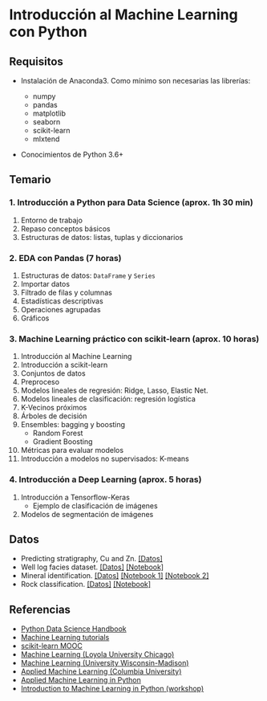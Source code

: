 # Introducción al Machine Learning con Python

## Requisitos

- Instalación de Anaconda3. Como mínimo son necesarias las librerías:
  - numpy
  - pandas
  - matplotlib
  - seaborn
  - scikit-learn
  - mlxtend

- Conocimientos de Python 3.6+

## Temario

### 1. Introducción a Python para Data Science (aprox. 1h 30 min)
  1. Entorno de trabajo
  2. Repaso conceptos básicos
  3. Estructuras de datos: listas, tuplas y diccionarios

### 2. EDA con Pandas (7 horas)
  1. Estructuras de datos: `DataFrame` y `Series`
  2. Importar datos
  3. Filtrado de filas y columnas
  4. Estadísticas descriptivas
  5. Operaciones agrupadas
  6. Gráficos

### 3. Machine Learning práctico con scikit-learn (aprox. 10 horas)
  1. Introducción al Machine Learning
  2. Introducción a scikit-learn
  3. Conjuntos de datos
  4. Preproceso
  5. Modelos lineales de regresión: Ridge, Lasso, Elastic Net.
  6. Modelos lineales de clasificación: regresión logística
  7. K-Vecinos próximos
  8. Árboles de decisión
  9. Ensembles: bagging y boosting
      - Random Forest
      - Gradient Boosting
  10. Métricas para evaluar modelos
  11. Introducción a modelos no supervisados: K-means

### 4. Introducción a Deep Learning (aprox. 5 horas)
  1. Introducción a Tensorflow-Keras
      - Ejemplo de clasificación de imágenes
  2. Modelos de segmentación de imágenes


## Datos

  - Predicting stratigraphy, Cu and Zn. [[Datos]](https://towardsdatascience.com/exploring-use-cases-of-machine-learning-in-the-geosciences-b72ea7aafe2)
  - Well log facies dataset. [[Datos]](https://www.kaggle.com/datasets/imeintanis/well-log-facies-dataset) [[Notebook]](https://www.kaggle.com/code/imeintanis/log-facies-nn-bayesian-optimization)
  - Mineral identification. [[Datos]](https://www.kaggle.com/datasets/asiedubrempong/minerals-identification-dataset) [[Notebook 1]](https://www.kaggle.com/code/saidrasidin/mineral-classification) [[Notebook 2]](https://www.kaggle.com/code/leogalbu/starter-minerals-identification-39f249e8-0)
  - Rock classification. [[Datos]](https://www.kaggle.com/datasets/salmaneunus/rock-classification) [[Notebook]](https://www.kaggle.com/code/abdullahsaihan/mobilenet-with-smote-to-remove-data-imbalance)

## Referencias

- [Python Data Science Handbook](https://jakevdp.github.io/PythonDataScienceHandbook/)
- [Machine Learning tutorials](https://github.com/ethen8181/machine-learning)
- [scikit-learn MOOC](https://www.inria.fr/en/mooc-scikit-learn)
- [Machine Learning (Loyola University Chicago)](https://github.com/dmitriydligach/PyMLSlides)
- [Machine Learning (University Wisconsin-Madison)](https://github.com/rasbt/stat479-machine-learning-fs19)
- [Applied Machine Learning (Columbia University)](https://github.com/amueller/COMS4995-s20)
- [Applied Machine Learning in Python](https://amueller.github.io/aml/)
- [Introduction to Machine Learning in Python (workshop)](https://github.com/amueller/ml-workshop-1-of-4)
